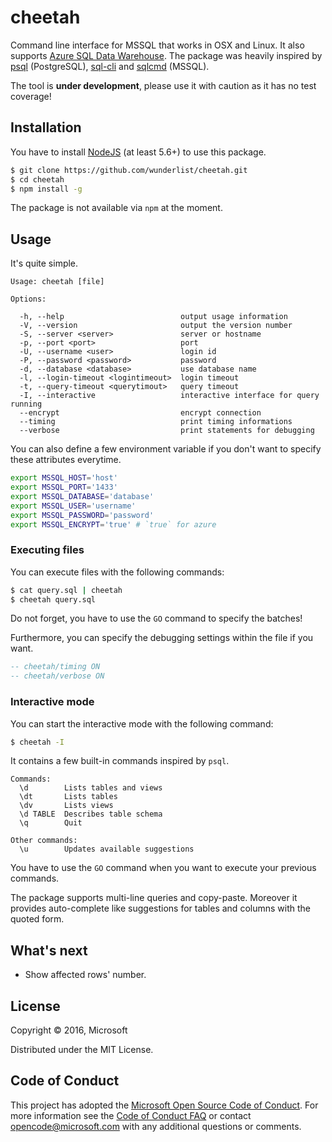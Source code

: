# cheetah

Command line interface for MSSQL that works in OSX and Linux. It also supports [Azure SQL Data Warehouse](https://azure.microsoft.com/en-us/services/sql-data-warehouse/). The package was heavily inspired by [psql](http://www.postgresql.org/docs/9.2/static/app-psql.html) (PostgreSQL), [sql-cli](https://github.com/hasankhan/sql-cli) and [sqlcmd](https://msdn.microsoft.com/en-us/library/ms162773.aspx) (MSSQL).

The tool is **under development**, please use it with caution as it has no test coverage!

## Installation

You have to install [NodeJS](https://nodejs.org) (at least 5.6+) to use this package. 

```sh
$ git clone https://github.com/wunderlist/cheetah.git
$ cd cheetah
$ npm install -g
```

The package is not available via `npm` at the moment.

## Usage

It's quite simple.

```
Usage: cheetah [file]

Options:

  -h, --help                          output usage information
  -V, --version                       output the version number
  -S, --server <server>               server or hostname
  -p, --port <port>                   port
  -U, --username <user>               login id
  -P, --password <password>           password
  -d, --database <database>           use database name
  -l, --login-timeout <logintimeout>  login timeout
  -t, --query-timeout <querytimout>   query timeout
  -I, --interactive                   interactive interface for query running
  --encrypt                           encrypt connection
  --timing                            print timing informations
  --verbose                           print statements for debugging
```

You can also define a few environment variable if you don't want to specify these attributes everytime.

```sh
export MSSQL_HOST='host'
export MSSQL_PORT='1433'
export MSSQL_DATABASE='database'
export MSSQL_USER='username'
export MSSQL_PASSWORD='password'
export MSSQL_ENCRYPT='true' # `true` for azure
``` 

### Executing files

You can execute files with the following commands:

```sh
$ cat query.sql | cheetah
$ cheetah query.sql
```

Do not forget, you have to use the `GO` command to specify the batches!

Furthermore, you can specify the debugging settings within the file if you want.

```sql
-- cheetah/timing ON
-- cheetah/verbose ON
```

### Interactive mode

You can start the interactive mode with the following command:

```sh
$ cheetah -I
```

It contains a few built-in commands inspired by `psql`.

```
Commands:
  \d 		Lists tables and views
  \dt 		Lists tables
  \dv 		Lists views
  \d TABLE 	Describes table schema
  \q 		Quit

Other commands:
  \u 		Updates available suggestions
```

You have to use the `GO` command when you want to execute your previous commands.

The package supports multi-line queries and copy-paste. Moreover it provides auto-complete like suggestions for tables and columns with the quoted form.

## What's next

- Show affected rows' number.

## License

Copyright © 2016, Microsoft

Distributed under the MIT License.

## Code of Conduct

This project has adopted the [Microsoft Open Source Code of Conduct](https://opensource.microsoft.com/codeofconduct/). For more information see the [Code of Conduct FAQ](https://opensource.microsoft.com/codeofconduct/faq/) or contact [opencode@microsoft.com](mailto:opencode@microsoft.com) with any additional questions or comments.
